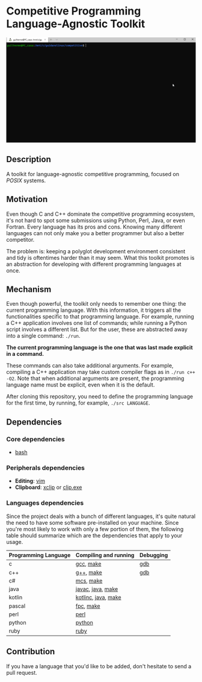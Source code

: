 # Competitive Programming Language-Agnostic Toolkit

![](media/competitive.gif)

## Description

A toolkit for language-agnostic competitive programming, focused on _POSIX_ systems.

## Motivation

Even though C and C++ dominate the competitive programming ecosystem, it's not hard to spot some submissions using Python, Perl, Java, or even Fortran.
Every language has its pros and cons. Knowing many different languages can not only make you a better programmer but also a better competitor.

The problem is: keeping a polyglot development environment consistent and tidy is oftentimes harder than it may seem.
What this toolkit promotes is an abstraction for developing with different programming languages at once.

## Mechanism

Even though powerful, the toolkit only needs to remember one thing: the current programming language.
With this information, it triggers all the functionalities specific to that programming language.
For example, running a C++ application involves one list of commands; while running a Python script
involves a different list. But for the user, these are abstracted away into a single command: `./run`.

**The current programming language is the one that was last made explicit in a command.**

These commands can also take additional arguments. For example, compiling a C++ application may take custom compiler flags as in `./run c++ -O2`. Note that when additional arguments are present, the programming language name must be explicit, even when it is the default.

After cloning this repository, you need to define the programming language for the first time, by running, for example, `./src LANGUAGE`.

## Dependencies

### Core dependencies

* [bash](https://www.gnu.org/software/bash/)

### Peripherals dependencies

* **Editing**: [vim](https://www.vim.org/)
* **Clipboard**: [xclip](https://linux.die.net/man/1/xclip) or [clip.exe](https://docs.microsoft.com/en-us/windows/wsl/about)

### Languages dependencies

Since the project deals with a bunch of different languages, it's quite natural the need to have some software pre-installed on your machine.
Since you're most likely to work with only a few portion of them, the following table should summarize which are the dependencies that apply to your usage.

| Programming Language | Compiling and running | Debugging |
| :- | :- | :- |
| c | [gcc](https://gcc.gnu.org/), [make](https://www.gnu.org/software/make/) | [gdb](https://www.gnu.org/software/gdb/) |
| c++ | [g++](https://gcc.gnu.org/), [make](https://www.gnu.org/software/make/) | [gdb](https://www.gnu.org/software/gdb/) |
| c# | [mcs](https://www.mono-project.com/), [make](https://www.gnu.org/software/make/) | |
| java | [javac](https://docs.oracle.com/javase/7/docs/technotes/tools/windows/javac.html), [java](https://docs.oracle.com/javase/7/docs/technotes/tools/windows/java.html), [make](https://www.gnu.org/software/make/) | |
| kotlin | [kotlinc](https://kotlinlang.org/docs/tutorials/command-line.html), [java](https://docs.oracle.com/javase/7/docs/technotes/tools/windows/java.html), [make](https://www.gnu.org/software/make/) | |
| pascal | [fpc](https://www.freepascal.org/), [make](https://www.gnu.org/software/make/) | |
| perl | [perl](https://www.perl.org/) | |
| python | [python](https://www.python.org/) | |
| ruby | [ruby](https://www.ruby-lang.org/en/) | |

## Contribution

If you have a language that you'd like to be added, don't hesitate to send a pull request.
